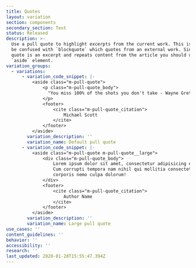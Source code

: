 ```yaml
---
title: Quotes
layout: variation
section: components
secondary_section: Text
status: Released
description: >-
  Use a pull quote to highlight excerpts from the current work. This is not to
  be confused with `blockquote` which quotes from an external work. Since a pull
  quote is an excerpt and repeats content from the article you should use the
  `aside` element.
variation_groups:
  - variations:
      - variation_code_snippet: |-
          <aside class="m-pull-quote">
              <p class="m-pull-quote_body">
                "You miss 100% of the shots you don't take - Wayne Gretzky"
              </p>
              <footer>
                  <cite class="m-pull-quote_citation">
                      Michael Scott
                  </cite>
              </footer>
          </aside>
        variation_description: ''
        variation_name: Default pull quote
      - variation_code_snippet: |-
          <aside class="m-pull-quote m-pull-quote__large">
              <div class="m-pull-quote_body">
                  Lorem ipsum dolor sit amet, consectetur adipisicing elit.
                  Cum corrupti tempora nam nihil qui mollitia consectetur
                  corporis nemo culpa dolorum!
              </div>
              <footer>
                  <cite class="m-pull-quote_citation">
                      Author Name
                  </cite>
              </footer>
          </aside>
        variation_description: ''
        variation_name: Large pull quote
use_cases: ''
content_guidelines: ''
behavior: ''
accessibility: ''
research: ''
last_updated: 2020-01-28T15:55:47.394Z
---
```

